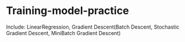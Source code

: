 # Training-model-practice
Include:
LinearRegression, Gradient Descent(Batch Descent, Stochastic Gradient Descent, MiniBatch Gradient Descent)
